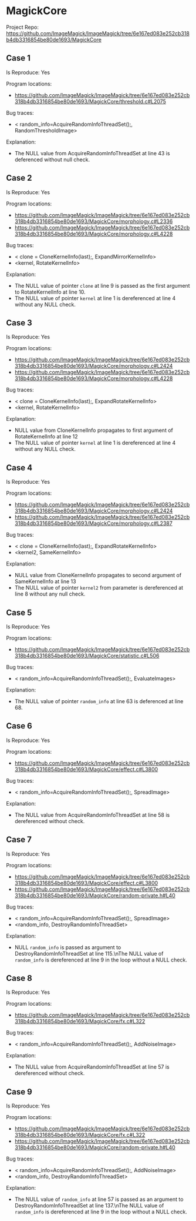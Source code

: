 # MagickCore

Project Repo: https://github.com/ImageMagick/ImageMagick/tree/6e167ed083e252cb318b4db3316854be80de1693/MagickCore

## Case 1

Is Reproduce: Yes

Program locations:

* https://github.com/ImageMagick/ImageMagick/tree/6e167ed083e252cb318b4db3316854be80de1693/MagickCore/threshold.c#L2075

Bug traces:

* <  random_info=AcquireRandomInfoThreadSet();, RandomThresholdImage>

Explanation:

* The NULL value from AcquireRandomInfoThreadSet at line 43 is deferenced without null check.


## Case 2

Is Reproduce: Yes

Program locations:

* https://github.com/ImageMagick/ImageMagick/tree/6e167ed083e252cb318b4db3316854be80de1693/MagickCore/morphology.c#L2336
* https://github.com/ImageMagick/ImageMagick/tree/6e167ed083e252cb318b4db3316854be80de1693/MagickCore/morphology.c#L4228

Bug traces:

* <  clone = CloneKernelInfo(last);, ExpandMirrorKernelInfo>
* <kernel, RotateKernelInfo>

Explanation:

* The NULL value of pointer `clone` at line 9 is passed as the first argument to RotateKernelInfo at line 10.
* The NULL value of pointer `kernel` at line 1 is dereferenced at line 4 without any NULL check.


## Case 3

Is Reproduce: Yes

Program locations:

* https://github.com/ImageMagick/ImageMagick/tree/6e167ed083e252cb318b4db3316854be80de1693/MagickCore/morphology.c#L2424
* https://github.com/ImageMagick/ImageMagick/tree/6e167ed083e252cb318b4db3316854be80de1693/MagickCore/morphology.c#L4228

Bug traces:

* <    clone = CloneKernelInfo(last);, ExpandRotateKernelInfo>
* <kernel, RotateKernelInfo>

Explanation:

* NULL value from CloneKernelInfo propagates to first argument of RotateKernelInfo at line 12
* The NULL value of pointer `kernel` at line 1 is dereferenced at line 4 without any NULL check.


## Case 4

Is Reproduce: Yes

Program locations:

* https://github.com/ImageMagick/ImageMagick/tree/6e167ed083e252cb318b4db3316854be80de1693/MagickCore/morphology.c#L2424
* https://github.com/ImageMagick/ImageMagick/tree/6e167ed083e252cb318b4db3316854be80de1693/MagickCore/morphology.c#L2387

Bug traces:

* <    clone = CloneKernelInfo(last);, ExpandRotateKernelInfo>
* <kernel2, SameKernelInfo>

Explanation:

* NULL value from CloneKernelInfo propagates to second argument of SameKernelInfo at line 13
* The NULL value of pointer `kernel2` from parameter is dereferenced at line 8 without any null check.


## Case 5

Is Reproduce: Yes

Program locations:

* https://github.com/ImageMagick/ImageMagick/tree/6e167ed083e252cb318b4db3316854be80de1693/MagickCore/statistic.c#L506

Bug traces:

* <  random_info=AcquireRandomInfoThreadSet();, EvaluateImages>

Explanation:

* The NULL value of pointer `random_info` at line 63 is deferenced at line 68.


## Case 6

Is Reproduce: Yes

Program locations:

* https://github.com/ImageMagick/ImageMagick/tree/6e167ed083e252cb318b4db3316854be80de1693/MagickCore/effect.c#L3800

Bug traces:

* <  random_info=AcquireRandomInfoThreadSet();, SpreadImage>

Explanation:

* The NULL value from AcquireRandomInfoThreadSet at line 58 is dereferenced without check.


## Case 7

Is Reproduce: Yes

Program locations:

* https://github.com/ImageMagick/ImageMagick/tree/6e167ed083e252cb318b4db3316854be80de1693/MagickCore/effect.c#L3800
* https://github.com/ImageMagick/ImageMagick/tree/6e167ed083e252cb318b4db3316854be80de1693/MagickCore/random-private.h#L40

Bug traces:

* <  random_info=AcquireRandomInfoThreadSet();, SpreadImage>
* <random_info, DestroyRandomInfoThreadSet>

Explanation:

* NULL `random_info` is passed as argument to DestroyRandomInfoThreadSet at line 115.\nThe NULL value of `random_info` is dereferenced at line 9 in the loop without a NULL check.


## Case 8

Is Reproduce: Yes

Program locations:

* https://github.com/ImageMagick/ImageMagick/tree/6e167ed083e252cb318b4db3316854be80de1693/MagickCore/fx.c#L322

Bug traces:

* <  random_info=AcquireRandomInfoThreadSet();, AddNoiseImage>

Explanation:

* The NULL value from AcquireRandomInfoThreadSet at line 57 is dereferenced without check.


## Case 9

Is Reproduce: Yes

Program locations:

* https://github.com/ImageMagick/ImageMagick/tree/6e167ed083e252cb318b4db3316854be80de1693/MagickCore/fx.c#L322
* https://github.com/ImageMagick/ImageMagick/tree/6e167ed083e252cb318b4db3316854be80de1693/MagickCore/random-private.h#L40

Bug traces:

* <  random_info=AcquireRandomInfoThreadSet();, AddNoiseImage>
* <random_info, DestroyRandomInfoThreadSet>

Explanation:

* The NULL value of `random_info` at line 57 is passed as an argument to DestroyRandomInfoThreadSet at line 137.\nThe NULL value of `random_info` is dereferenced at line 9 in the loop without a NULL check.


